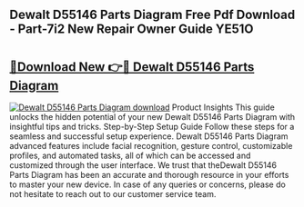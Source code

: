 ## Dewalt D55146 Parts Diagram Free Pdf Download - Part-7i2 New Repair Owner Guide YE51O

# <h2><a href="http://dfkv8w.blite.top/?on=Dewalt+D55146+Parts+Diagram">🔗Download New 👉🔴 Dewalt D55146 Parts Diagram</a></h2>

[![Dewalt D55146 Parts Diagram download](https://i.imgur.com/lujVjoI.png)](http://dfkv8w.blite.top/?on=Dewalt+D55146+Parts+Diagram)
Product Insights This guide unlocks the hidden potential of your new Dewalt D55146 Parts Diagram with insightful tips and tricks. Step-by-Step Setup Guide Follow these steps for a seamless and successful setup experience. Dewalt D55146 Parts Diagram advanced features include facial recognition, gesture control, customizable profiles, and automated tasks, all of which can be accessed and customized through the user interface. We trust that theDewalt D55146 Parts Diagram has been an accurate and thorough resource in your efforts to master your new device. In case of any queries or concerns, please do not hesitate to reach out to our customer service team.
